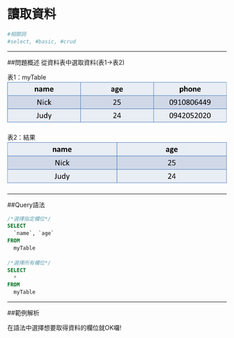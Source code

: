 # 讀取資料


```bash
#相關詞
#select, #basic, #crud
```


---


##問題概述
從資料表中選取資料(表1→表2)


表1：myTable
![](origin_select.png)


表2：結果
![](result_select.png)


---


  
##Query語法

```sql
/*選擇指定欄位*/
SELECT 
  `name`, `age`
FROM
  myTable
  
/*選擇所有欄位*/
SELECT 
  *
FROM
  myTable
```



---

##範例解析

在語法中選擇想要取得資料的欄位就OK囉!